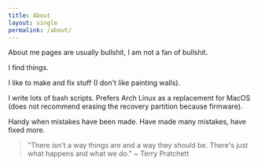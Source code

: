 ```yaml
---
title: About
layout: single
permalink: /about/
---
```


About me pages are usually bullshit, I am not a fan of bullshit.

I find things.

I like to make and fix stuff (I don't like painting walls).

I write lots of bash scripts. Prefers Arch Linux as a replacement for MacOS (does not recommend erasing the recovery partition because firmware).

Handy when mistakes have been made. Have made many mistakes, have fixed more.


> "There isn't a way things are and a way they should be. There's just what happens and what we do."
> ~ Terry Pratchett
